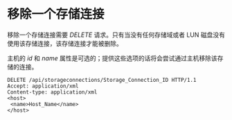 # 移除一个存储连接

移除一个存储连接需要 *DELETE* 请求。只有当没有任何存储域或者 LUN
磁盘没有使用该存储连接，该存储连接才能被删除。

主机的 *id* 和 *name*
属性是可选的；提供这些选项的话将会尝试通过主机移除该存储的连接。

                
    DELETE /api/storageconnections/Storage_Connection_ID HTTP/1.1
    Accept: application/xml
    Content-type: application/xml
    <host>
     <name>Host_Name</name>
    </host>

              
